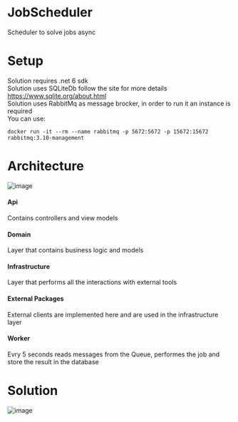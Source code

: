 # JobScheduler
Scheduler to solve jobs async

# Setup

Solution requires .net 6 sdk  <br />
Solution uses SQLiteDb follow the site for more details https://www.sqlite.org/about.html  <br />
Solution uses RabbitMq as message brocker, in order to run it an instance is required  <br />
You can use:
  ```
  docker run -it --rm --name rabbitmq -p 5672:5672 -p 15672:15672 rabbitmq:3.10-management
  ```

# Architecture

![image](https://user-images.githubusercontent.com/14985894/182467326-5e4bedd8-bb02-4ee9-8c4b-499e7b6a6100.png)

#### Api
  Contains controllers and view models
  
#### Domain
  Layer that contains business logic and models

#### Infrastructure
  Layer that performs all the interactions with external tools

#### External Packages
  External clients are implemented here and are used in the infrastructure layer

#### Worker
  Evry 5 seconds reads messages from the Queue, performes the job and store the result in the database

  # Solution
  
  ![image](https://user-images.githubusercontent.com/14985894/182472226-1dc10b84-124d-45fd-bb64-d26cade12f3d.png)
